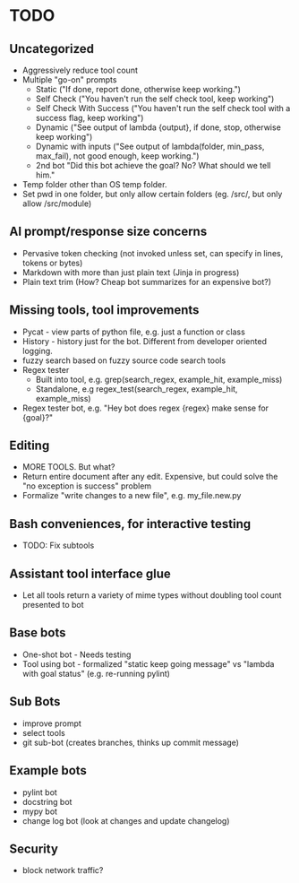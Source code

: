 # TODO

## Uncategorized

- Aggressively reduce tool count
- Multiple "go-on" prompts
    - Static ("If done, report done, otherwise keep working.")
    - Self Check ("You haven't run the self check tool, keep working")
    - Self Check With Success ("You haven't run the self check tool with a success flag, keep working")
    - Dynamic ("See output of lambda {output}, if done, stop, otherwise keep working")
    - Dynamic with inputs ("See output of lambda(folder, min_pass, max_fail), not good enough, keep working.")
    - 2nd bot "Did this bot achieve the goal? No? What should we tell him."
- Temp folder other than OS temp folder.
- Set pwd in one folder, but only allow certain folders (eg. /src/, but only allow /src/module)


## AI prompt/response size concerns

- Pervasive token checking (not invoked unless set, can specify in lines, tokens or bytes)
- Markdown with more than just plain text (Jinja in progress)
- Plain text trim (How? Cheap bot summarizes for an expensive bot?)

## Missing tools, tool improvements

- Pycat - view parts of python file, e.g. just a function or class
- History - history just for the bot. Different from developer oriented logging.
- fuzzy search based on fuzzy source code search tools
- Regex tester
    - Built into tool, e.g. grep(search_regex, example_hit, example_miss)
    - Standalone, e.g regex_test(search_regex, example_hit, example_miss)
- Regex tester bot, e.g. "Hey bot does regex {regex} make sense for {goal}?"

## Editing

- MORE TOOLS. But what?
- Return entire document after any edit. Expensive, but could solve the "no exception is success" problem
- Formalize "write changes to a new file", e.g. my_file.new.py

## Bash conveniences, for interactive testing

- TODO: Fix subtools

## Assistant tool interface glue

- Let all tools return a variety of mime types without doubling tool count presented to bot

## Base bots

- One-shot bot - Needs testing
- Tool using bot - formalized "static keep going message" vs "lambda with goal status" (e.g. re-running pylint)

## Sub Bots

- improve prompt
- select tools
- git sub-bot (creates branches, thinks up commit message)

## Example bots

- pylint bot
- docstring bot
- mypy bot
- change log bot (look at changes and update changelog)

## Security

- block network traffic?